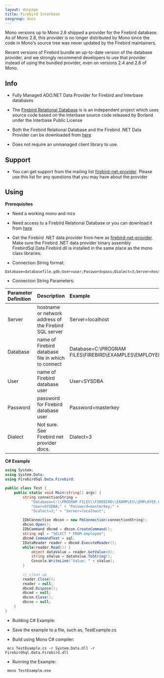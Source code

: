 ```yaml
---
layout: docpage
title: Firebird Interbase
navgroup: docs
---
```


Mono versions up to Mono 2.6 shipped a provider for the Firebird database. As of Mono 2.8, this provider is no longer distributed by Mono since the code in Mono's source tree was never updated by the Firebird maintainers.

Recent versions of Firebird bundle an up-to-date version of the database provider, and we strongly recommend developers to use that provider instead of using the bundled provider, even on versions 2.4 and 2.6 of Mono.

Info
----

-   Fully Managed ADO.NET Data Provider for Firebird and Interbase databases

-   The [Firebird Relational Database](http://firebird.sourceforge.net/index.php) is is an independent project which uses source code based on the Interbase source code released by Borland under the Interbase Public License

-   Both the Firebird Relational Database and the Firebird .NET Data Provider can be downloaded from [here](http://sourceforge.net/projects/firebird/)

-   Does not require an unmanaged client library to use.

Support
-------

-   You can get support from the mailing list [firebird-net-provider](http://lists.sourceforge.net/lists/listinfo/firebird-net-provider). Please use this list for any questions that you may have about the provider

Using
-----

**Prerequisites**

-   Need a working mono and mcs

-   Need access to a Firebird Relational Database or you can download it from [here](http://firebird.sourceforge.net)

-   Get the Firebird .NET data provider from here as [firebird-net-provider](http://lists.sourceforge.net/lists/listinfo/firebird-net-provider). Make sure the Firebird .NET data provider binary assembly FirebirdSql.Data.Firebird.dll is installed in the same place as the mono class libraries.

-   Connection String format:

<!-- -->

    Database=databasefile.gdb;User=user;Password=pass;Dialect=3;Server=hostname

-   Connection String Parameters:

|Parameter Definition|Description|Example|
|:-------------------|:----------|:------|
|Server|hostname or network address of the Firebird SQL server|Server=localhost|
|Database|name of Firebird database file in which to connect|Database=C:\\PROGRAM FILES\\FIREBIRD\\EXAMPLES\\EMPLOYEE.GDB;|
|User|name of Firebird database user|User=SYSDBA|
|Password|password for Firebird database user|Password=masterkey|
|Dialect|Not sure. See Firebird net provider docs.|Dialect=3|

 **C\# Example**

``` csharp
using System; 
using System.Data; 
using FirebirdSql.Data.Firebird;
 
public class Test {
    public static void Main(string[] args) {
        string connectionString = 
            "Database=C:\\PROGRAM FILES\\FIREBIRD\\EXAMPLES\\EMPLOYEE.GDB;" + 
            "User=SYSDBA;" + "Password=masterkey;" + 
            "Dialect=3;" + "Server=localhost";
 
        IDbConnection dbcon = new FbConnection(connectionString); 
        dbcon.Open(); 
        IDbCommand dbcmd = dbcon.CreateCommand(); 
        string sql = "SELECT * FROM employee"; 
        dbcmd.CommandText = sql; 
        IDataReader reader = dbcmd.ExecuteReader(); 
        while(reader.Read()) {
            object dataValue = reader.GetValue(0); 
            string sValue = dataValue.ToString(); 
            Console.WriteLine("Value: " + sValue);
        } 
 
        // clean up 
        reader.Close(); 
        reader = null; 
        dbcmd.Dispose(); 
        dbcmd = null; 
        dbcon.Close(); 
        dbcon = null;
    }
}
```

-   Building C\# Example:

-   Save the example to a file, such as, TestExample.cs

-   Build using Mono C\# compiler:

<!-- -->

     mcs TestExample.cs -r System.Data.dll -r FirebirdSql.Data.Firebird.dll

-   Running the Example:

<!-- -->

     mono TestExample.exe 


